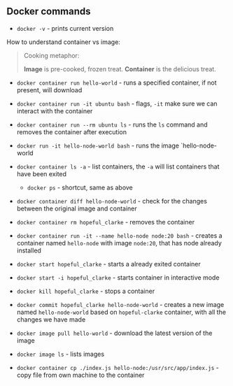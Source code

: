## Docker commands


- `docker -v` - prints current version

How to understand container vs image:
> Cooking metaphor:
> 
> **Image** is pre-cooked, frozen treat.
> **Container** is the delicious treat.

- `docker container run hello-world` - runs a specified container, if not present, will download
- `docker container run -it ubuntu bash` - flags, `-it` make sure we can interact with the container
- `docker container run --rm ubuntu ls` - runs the `ls` command and removes the container after execution
- `docker run -it hello-node-world bash` - runs the image `hello-node-world

- `docker container ls -a` - list containers, the `-a` will list containers that have been exited
  - `docker ps` - shortcut, same as above

- `docker container diff hello-node-world` - check for the changes between the original image and container 

- `docker container rm hopeful_clarke` - removes the container

- `docker container run -it --name hello-node node:20 bash` - creates a container named `hello-node` with image `node:20`, that has node already installed 
- `docker start hopeful_clarke` - starts a already exited container
- `docker start -i hopeful_clarke` - starts container in interactive mode
- `docker kill hopeful_clarke` - stops a container

- `docker commit hopeful_clarke hello-node-world` - creates a new image named `hello-node-world` based on `hopeful-clarke` container, with all the changes we have made
- `docker image pull hello-world` - download the latest version of the image
- `docker image ls` - lists images

- `docker container cp ./index.js hello-node:/usr/src/app/index.js` - copy file from own machine to the container